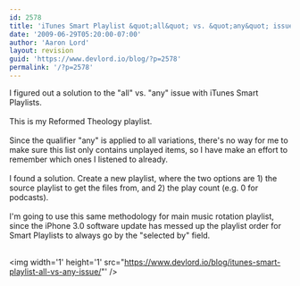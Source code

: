 ```yaml
---
id: 2578
title: 'iTunes Smart Playlist &quot;all&quot; vs. &quot;any&quot; issue'
date: '2009-06-29T05:20:00-07:00'
author: 'Aaron Lord'
layout: revision
guid: 'https://www.devlord.io/blog/?p=2578'
permalink: '/?p=2578'
---
```


I figured out a solution to the "all" vs. "any" issue with iTunes Smart Playlists.<br /><br />This is my Reformed Theology playlist.<br /><br /><a href="/blog/wp-content/uploads/2011/10/picture2.png"><img src="/blog/wp-content/uploads/2011/10/picture2.png?w=300" alt="" border="0" /></a><br />Since the qualifier "any" is applied to all variations, there's no way for me to make sure this list only contains unplayed items, so I have make an effort to remember which ones I listened to already.<br /><br />I found a solution.  Create a new playlist, where the two options are 1) the source playlist to get the files from, and 2) the play count (e.g. 0 for podcasts).<br /><br /><a href="http://mustfollow.files.wordpress.com/2009/06/picture3.png"><img src="http://mustfollow.files.wordpress.com/2009/06/picture3.png?w=300" alt="" border="0" /></a><br />I'm going to use this same methodology for main music rotation playlist, since the iPhone 3.0 software update has messed up the playlist order for Smart Playlists to always go by the "selected by" field.<br /><br /><a href="/blog/wp-content/uploads/2011/10/picture4.png"><img src="/blog/wp-content/uploads/2011/10/picture4.png?w=300" alt="" border="0" /></a><div class="blogger-post-footer"><img width='1' height='1' src="https://www.devlord.io/blog/itunes-smart-playlist-all-vs-any-issue/"' /></div>